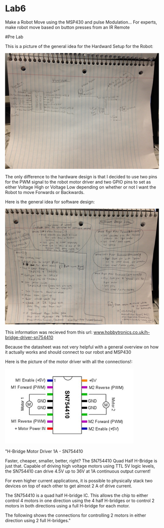 Lab6
====

Make a Robot Move using the MSP430 and pulse Modulation... For experts, make robot move based on button presses from an IR Remote


#Pre Lab

This is a picture of the general idea for the Hardward Setup for the Robot:

![alt text](https://raw.githubusercontent.com/JarrodWooden/Lab6/master/HardwarePrelab.jpg "Hardware Design for the Robot")

The only difference to the hardware design is that I decided to use two pins for the PWM signal to the robot motor driver and two GPIO pins to set as either Voltage High or Voltage Low depending on whether or not I want the Robot to move Forwards or Backwards.

Here is the general idea for software design:

![alt text](https://raw.githubusercontent.com/JarrodWooden/Lab6/master/SoftwarePrelab.jpg "Software Design for the Robot")

This information was recieved from this url: www.hobbytronics.co.uk/h-bridge-driver-sn754410

Because the datasheet was not very helpful with a general overview on how it actually works and should connect to our robot and MSP430

Here is the picture of the motor driver with all the connections!:

![alt text](https://raw.githubusercontent.com/JarrodWooden/Lab6/master/sn754410-connections.jpg "SN754410 Motor Driver Connections")

"H-Bridge Motor Driver 1A - SN754410

Faster, cheaper, smaller, better, right? The SN754410 Quad Half H-Bridge is just that. Capable of driving high voltage motors using TTL 5V logic levels, the SN754410 can drive 4.5V up to 36V at 1A continuous output current!

For even higher current applications, it is possible to physically stack two devices on top of each other to get almost 2 A of drive current.

The SN754410 is a quad half H-bridge IC. This allows the chip to either control 4 motors in one direction using the 4 half H-bridges or to control 2 motors in both directions using a full H-bridge for each motor.

The following shows the connections for controlling 2 motors in either direction using 2 full H-bridges."
